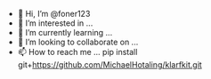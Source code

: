 - 👋 Hi, I’m @foner123
- 👀 I’m interested in ...
- 🌱 I’m currently learning ...
- 💞️ I’m looking to collaborate on ...
- 📫 How to reach me ...
pip install git+https://github.com/MichaelHotaling/klarfkit.git
<!---
foner123/foner123 is a ✨ special ✨ repository because its `README.md` (this file) appears on your GitHub profile.
You can click the Preview link to take a look at your changes.
--->
